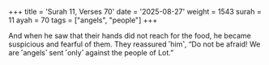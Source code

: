 +++
title = 'Surah 11, Verses 70'
date = '2025-08-27'
weight = 1543
surah = 11
ayah = 70
tags = ["angels", "people"]
+++

And when he saw that their hands did not reach for the food, he became suspicious and fearful of them. They reassured ˹him˺, “Do not be afraid! We are ˹angels˺ sent ˹only˺ against the people of Lot.”